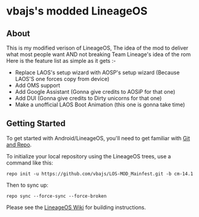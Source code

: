 vbajs's modded LineageOS
===========

About
-----

This is my modified verison of LineageOS, The idea of the mod to deliver what most people want AND not breaking Team Lineage's idea of the rom
Here is the feature list as simple as it gets :-
* Replace LAOS's setup wizard with AOSP's setup wizard (Because LAOS'S one forces copy from device)
* Add OMS support
* Add Google Assistant (Gonna give credits to AOSiP for that one)
* Add DUI (Gonna give credits to Dirty unicorns for that one)
* Make a unofficial LAOS Boot Animation (this one is gonna take time) 

Getting Started
---------------

To get started with Android/LineageOS, you'll need to get
familiar with [Git and Repo](http://source.android.com/source/using-repo.html).

To initialize your local repository using the LineageOS trees, use a command like this:

    repo init -u https://github.com/vbajs/LOS-MOD_Mainfest.git -b cm-14.1

Then to sync up:

    repo sync --force-sync --force-broken

Please see the [LineageOS Wiki](http://wiki.lineageos.org/) for building instructions.

